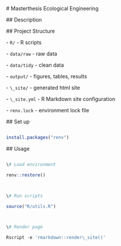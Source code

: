 \# Masterthesis Ecological Engineering



\## Description





\## Project Structure

\- `R/` - R scripts

\- `data/raw` - raw data

\- `data/tidy` - clean data

\- `output/` - figures, tables, results

\- `\_site/` - generated html site

\- `\_site.yml` - R Markdown site configuration

\- `renv.lock` - environment lock file



\## Set up



```r

install.packages("renv")

```



\## Usage

```r

\# Load environment

renv::restore()



\# Run scripts

source("R/utils.R")



\# Render page

Rscript -e 'rmarkdown::render\_site()'

```

